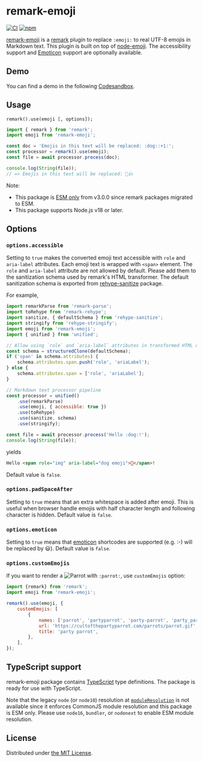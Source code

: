 remark-emoji
============
[![CI][ci-badge]][ci]
[![npm][npm-badge]][npm]

[remark-emoji][npm] is a [remark](https://github.com/remarkjs/remark) plugin to replace `:emoji:` to real UTF-8
emojis in Markdown text. This plugin is built on top of [node-emoji](https://www.npmjs.com/package/node-emoji).
The accessibility support and [Emoticon](https://en.wikipedia.org/wiki/Emoticon) support are optionally available.

## Demo

You can find a demo in the following [Codesandbox](https://codesandbox.io/p/sandbox/remark-emoji-example-w6yrmm).

## Usage

```
remark().use(emoji [, options]);
```

```javascript
import { remark } from 'remark';
import emoji from 'remark-emoji';

const doc = 'Emojis in this text will be replaced: :dog::+1:';
const processor = remark().use(emoji);
const file = await processor.process(doc);

console.log(String(file));
// => Emojis in this text will be replaced: 🐶👍
```

Note:

- This package is [ESM only][esm-only] from v3.0.0 since remark packages migrated to ESM.
- This package supports Node.js v18 or later.

## Options

### `options.accessible`

Setting to `true` makes the converted emoji text accessible with `role` and `aria-label` attributes. Each emoji
text is wrapped with `<span>` element. The `role` and `aria-label` attribute are not allowed by default. Please
add them to the sanitization schema used by remark's HTML transformer. The default sanitization schema is exported
from [rehype-sanitize](https://www.npmjs.com/package/rehype-sanitize) package.

For example,

```javascript
import remarkParse from 'remark-parse';
import toRehype from 'remark-rehype';
import sanitize, { defaultSchema } from 'rehype-sanitize';
import stringify from 'rehype-stringify';
import emoji from 'remark-emoji';
import { unified } from 'unified';

// Allow using `role` and `aria-label` attributes in transformed HTML document
const schema = structuredClone(defaultSchema);
if ('span' in schema.attributes) {
    schema.attributes.span.push('role', 'ariaLabel');
} else {
    schema.attributes.span = ['role', 'ariaLabel'];
}

// Markdown text processor pipeline
const processor = unified()
    .use(remarkParse)
    .use(emoji, { accessible: true })
    .use(toRehype)
    .use(sanitize, schema)
    .use(stringify);

const file = await processor.process('Hello :dog:!');
console.log(String(file));
```

yields

```html
Hello <span role="img" aria-label="dog emoji">🐶</span>!
```

Default value is `false`.

### `options.padSpaceAfter`

Setting to `true` means that an extra whitespace is added after emoji.
This is useful when browser handle emojis with half character length and following character is hidden.
Default value is `false`.

### `options.emoticon`

Setting to `true` means that [emoticon](https://www.npmjs.com/package/emoticon) shortcodes are supported (e.g. :-)
will be replaced by 😃). Default value is `false`.

### `options.customEmojis`

If you want to render a ![Parrot](https://cultofthepartyparrot.com/parrots/parrot.gif) with `:parrot:`, use `customEmojis` option:

```javascript
import {remark} from 'remark';
import emoji from 'remark-emoji';

remark().use(emoji, {
    customEmojis: [
        {
            names: ['parrot', 'partyparrot', 'party-parrot', 'party_parrot'],
            url: 'https://cultofthepartyparrot.com/parrots/parrot.gif',
            title: 'party parrot',
        },
    ],
});
```

## TypeScript support

remark-emoji package contains [TypeScript](https://www.typescriptlang.org/) type definitions. The package is ready
for use with TypeScript.

Note that the legacy `node` (or `node10`) resolution at [`moduleResolution`](https://www.typescriptlang.org/tsconfig#moduleResolution)
is not available since it enforces CommonJS module resolution and this package is ESM only. Please use `node16`,
`bundler`, or `nodenext` to enable ESM module resolution.

## License

Distributed under [the MIT License](LICENSE).



[ci-badge]: https://github.com/rhysd/remark-emoji/actions/workflows/ci.yml/badge.svg
[ci]: https://github.com/rhysd/remark-emoji/actions/workflows/ci.yml
[npm-badge]: https://badge.fury.io/js/remark-emoji.svg
[npm]: https://www.npmjs.com/package/remark-emoji
[esm-only]: https://gist.github.com/sindresorhus/a39789f98801d908bbc7ff3ecc99d99c

